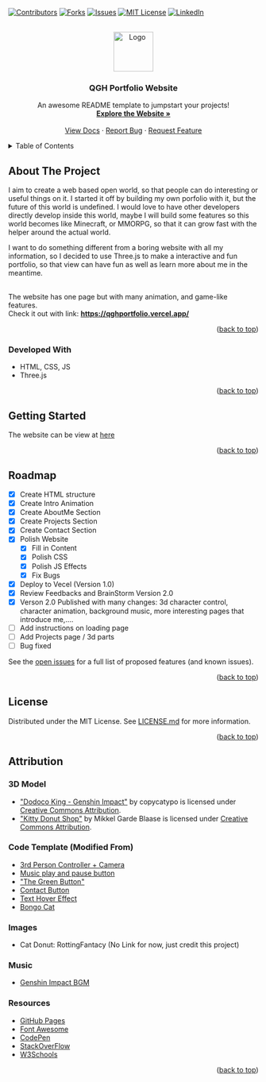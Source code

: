 <!-- Improved compatibility of back to top link: See: https://github.com/othneildrew/Best-README-Template/pull/73 -->

<a name="readme-top"></a>

<!--
*** Thanks for checking out the Best-README-Template. If you have a suggestion
*** that would make this better, please fork the repo and create a pull request
*** or simply open an issue with the tag "enhancement".
*** Don't forget to give the project a star!
*** Thanks again! Now go create something AMAZING! :D
-->

<!-- PROJECT SHIELDS -->
<!--
*** I'm using markdown "reference style" links for readability.
*** Reference links are enclosed in brackets [ ] instead of parentheses ( ).
*** See the bottom of this document for the declaration of the reference variables
*** for contributors-url, forks-url, etc. This is an optional, concise syntax you may use.
*** https://www.markdownguide.org/basic-syntax/#reference-style-links
-->

[![Contributors][contributors-shield]][contributors-url]
[![Forks][forks-shield]][forks-url]
[![Issues][issues-shield]][issues-url]
[![MIT License][license-shield]][license-url]
[![LinkedIn][linkedin-shield]][linkedin-url]

<!-- PROJECT LOGO -->
<br />
<div align="center">
  <a href="https://qghportfolio.vercel.app/">
    <img src="client\assets\imgs\FaceTitle.ico" alt="Logo" width="80" height="80">
  </a>

  <h3 align="center">QGH Portfolio Website</h3>

  <p align="center">
    An awesome README template to jumpstart your projects!
    <br />
    <a href="https://qghportfolio.vercel.app/"><strong>Explore the Website »</strong></a>
    <br />
    <br />
    <a href="https://github.com/QGH11/QGH-Portfolio-Website">View Docs</a>
    ·
    <a href="https://github.com/QGH11/QGH-Portfolio-Website/issues">Report Bug</a>
    ·
    <a href="https://github.com/QGH11/QGH-Portfolio-Website/issues">Request Feature</a>
  </p>
</div>

<!-- TABLE OF CONTENTS -->
<details>
  <summary>Table of Contents</summary>
  <ol>
    <li>
      <a href="#about-the-project">About The Project</a>
      <ul>
        <li><a href="#developed-with">Developed With</a></li>
      </ul>
    </li>
    <li><a href="#roadmap">Roadmap</a></li>
    <li><a href="#license">License</a></li>
    <li><a href="#attribution">Attribution</a></li>
  </ol>
</details>

<!-- ABOUT THE PROJECT -->

## About The Project

I aim to create a web based open world, so that people can do interesting or useful things on it. I started it off by building my own porfolio with it, but the future of this world is undefined. I would love to have other developers directly develop inside this world, maybe I will build some features so this world becomes like Minecraft, or MMORPG, so that it can grow fast with the helper around the actual world.

I want to do something different from a boring website with all my information, so I decided to use Three.js to make a interactive and fun portfolio, so that view can have fun as well as learn more about me in the meantime.

<br />
The website has one page but with many animation, and game-like features.

<br />
Check it out with link: <a href="https://qghportfolio.vercel.app/"><strong>https://qghportfolio.vercel.app/</strong></a>

<p align="right">(<a href="#readme-top">back to top</a>)</p>

### Developed With

- HTML, CSS, JS
- Three.js

<p align="right">(<a href="#readme-top">back to top</a>)</p>

<!-- GETTING STARTED -->

## Getting Started

The website can be view at [here](https://qghportfolio.vercel.app/)

<p align="right">(<a href="#readme-top">back to top</a>)</p>

<!-- ROADMAP -->

## Roadmap

- [x] Create HTML structure
- [x] Create Intro Animation
- [x] Create AboutMe Section
- [x] Create Projects Section
- [x] Create Contact Section
- [x] Polish Website
  - [x] Fill in Content
  - [x] Polish CSS
  - [x] Polish JS Effects
  - [x] Fix Bugs
- [x] Deploy to Vecel (Version 1.0)
- [x] Review Feedbacks and BrainStorm Version 2.0
- [x] Verson 2.0 Published with many changes: 3d character control, character animation, background music, more interesting pages that introduce me,....
- [ ] Add instructions on loading page
- [ ] Add Projects page / 3d parts
- [ ] Bug fixed

See the [open issues](https://github.com/QGH11/QGH-Portfolio-Website/issues) for a full list of proposed features (and known issues).

<p align="right">(<a href="#readme-top">back to top</a>)</p>

<!-- LICENSE -->

## License

Distributed under the MIT License. See [LICENSE.md][license-url] for more information.

<p align="right">(<a href="#readme-top">back to top</a>)</p>

<!-- ACKNOWLEDGMENTS -->

## Attribution

### 3D Model

- ["Dodoco King - Genshin Impact"](https://skfb.ly/ooGx8) by copycatypo is licensed under [Creative Commons Attribution](http://creativecommons.org/licenses/by/4.0/).
- ["Kitty Donut Shop"](https://skfb.ly/oqSyM) by Mikkel Garde Blaase is licensed under [Creative Commons Attribution](http://creativecommons.org/licenses/by/4.0/).

### Code Template (Modified From)

- [3rd Person Controller + Camera](https://github.com/simondevyoutube/ThreeJS_Tutorial_CharacterController)
- [Music play and pause button](https://codepen.io/abikuk/pen/pGzJGy)
- ["The Green Button"](https://codepen.io/seme332/pen/reJOwo)
- [Contact Button](https://codepen.io/FrankieDoodie/pen/dqmKrb)
- [Text Hover Effect](https://codepen.io/team/css-tricks/pen/gOXMLLY)
- [Bongo Cat](https://codepen.io/Sloth_Sonal/pen/JjYWobO)

### Images

- Cat Donut: RottingFantacy (No Link for now, just credit this project)

### Music

- [Genshin Impact BGM](https://downloads.khinsider.com/game-soundtracks/album/genshin-impact-the-wind-and-the-star-traveler-2020)

### Resources

- [GitHub Pages](https://pages.github.com)
- [Font Awesome](https://fontawesome.com)
- [CodePen](https://codepen.io/trending)
- [StackOverFlow](https://stackoverflow.com/)
- [W3Schools](https://www.w3schools.com/)

<p align="right">(<a href="#readme-top">back to top</a>)</p>

<!-- MARKDOWN LINKS & IMAGES -->

[contributors-shield]: https://img.shields.io/github/contributors/othneildrew/Best-README-Template.svg?style=for-the-badge
[contributors-url]: https://github.com/QGH11/QGH-Portfolio-Website/graphs/contributors
[forks-shield]: https://img.shields.io/github/forks/othneildrew/Best-README-Template.svg?style=for-the-badge
[forks-url]: https://github.com/QGH11/QGH-Portfolio-Website/network/members
[issues-shield]: https://img.shields.io/github/issues/othneildrew/Best-README-Template.svg?style=for-the-badge
[issues-url]: https://github.com/QGH11/QGH-Portfolio-Website/issues
[license-shield]: https://img.shields.io/github/license/othneildrew/Best-README-Template.svg?style=for-the-badge
[license-url]: https://github.com/QGH11/QGH-Portfolio-Website/blob/main/LICENSE.md
[linkedin-shield]: https://img.shields.io/badge/-LinkedIn-black.svg?style=for-the-badge&logo=linkedin&colorB=555
[linkedin-url]: https://www.linkedin.com/in/antonio-qiao/
[jquery.com]: https://img.shields.io/badge/jQuery-0769AD?style=for-the-badge&logo=jquery&logoColor=white
[jquery-url]: https://jquery.com

